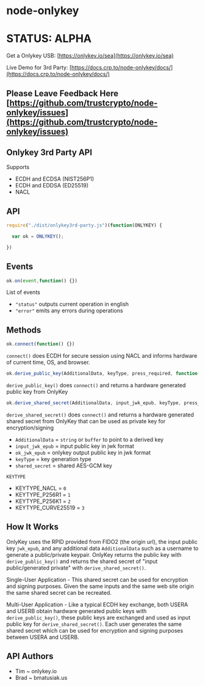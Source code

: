 # node-onlykey

# STATUS: ALPHA

Get a Onlykey USB: [https://onlykey.io/sea](https://onlykey.io/sea)

Live Demo for 3rd Party: [https://docs.crp.to/node-onlykey/docs/](https://docs.crp.to/node-onlykey/docs/)

Please Leave Feedback Here [https://github.com/trustcrypto/node-onlykey/issues](https://github.com/trustcrypto/node-onlykey/issues)
------

Onlykey 3rd Party API
---

Supports
* ECDH and ECDSA (NIST256P1)
* ECDH and EDDSA (ED25519)
* NACL


API
----

```js
require("./dist/onlykey3rd-party.js")(function(ONLYKEY) {

  var ok = ONLYKEY();

})
```


Events
-----

```js
ok.on(event,function() {})
```

List of events

* `"status"`  outputs current operation in english
* `"error"`   emits any errors during operations


Methods
-----

```js
ok.connect(function() {})
```
`connect()` does ECDH for secure session using NACL and informs hardware of current time, OS, and browser.


```js
ok.derive_public_key(AdditionalData, keyType, press_required, function(error, ok_jwk_epub) {})
```

`derive_public_key()` does `connect()` and returns a hardware generated public key from OnlyKey

```js
ok.derive_shared_secret(AdditionalData, input_jwk_epub, keyType, press_required, function(error, shared_secret, ok_jwk_epub) {})
```

`derive_shared_secret()` does `connect()` and returns a hardware generated shared secret from OnlyKey that can be used as private key for encryption/signing

*   `AdditionalData` = `string` or `buffer` to point to a derived key
*   `input_jwk_epub` = input public key in jwk format
*   `ok_jwk_epub` = onlykey output public key in jwk format
*   `keyType` = key generation type
*   `shared_secret`  = shared AES-GCM key

`KEYTYPE`
*   KEYTYPE_NACL = `0`
*   KEYTYPE_P256R1 = `1`
*   KEYTYPE_P256K1 = `2`
*   KEYTYPE_CURVE25519 = `3`

How It Works
-----------

OnlyKey uses the RPID provided from FIDO2 (the origin url), the input public key `jwk_epub`, and any additional data `AdditionalData` such as a username to generate a public/private keypair. OnlyKey returns the public key with `derive_public_key()` and returns the shared secret of "input public/generated private" with `derive_shared_secret()`. 

Single-User Application - This shared secret can be used for encryption and signing purposes. Given the same inputs and the same web site origin the same shared secret can be recreated. 

Multi-User Application - Like a typical ECDH key exchange, both USERA and USERB obtain hardware generated public keys with `derive_public_key()`, these public keys are exchanged and used as input public key for `derive_shared_secret()`. Each user generates the same shared secret which can be used for encryption and signing purposes between USERA and USERB.

API Authors
-----------
* Tim ~  onlykey.io
* Brad ~  bmatusiak.us
